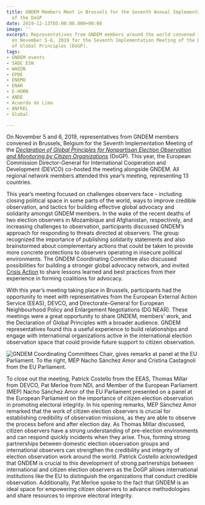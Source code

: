```yaml
---
title: GNDEM Members Meet in Brussels for the Seventh Annual Implementation Meeting
  of the DoGP
date: 2019-12-13T05:00:00.000+00:00
image: ''
excerpt: Representatives from GNDEM members around the world convened in Brussels
  on November 5-6, 2019 for the Seventh Implementation Meeting of the Declaration
  of Global Principles (DoGP).
tags:
- GNDEM events
- SADC ESN
- WAEON
- EPDE
- ENEMO
- ENAR
- E-HORN
- ANDE
- Acuerdo de Lima
- ANFREL
- Global

---
```

On November 5 and 6, 2019, representatives from GNDEM members convened in Brussels, Belgium for the Seventh Implementation Meeting of the [_Declaration of Global Principles for Nonpartisan Election Observation and Monitoring by Citizen Organizations_](https://gndem.org/declaration-of-global-principles/) (DoGP). This year, the European Commission Director-General for International Cooperation and Development (DEVCO) co-hosted the meeting alongside GNDEM. All regional network members attended this year’s meeting, representing 13 countries.

This year’s meeting focused on challenges observers face - including closing political space in some parts of the world, ways to improve credible observation, and tactics for building effective global advocacy and solidarity amongst GNDEM members. In the wake of the recent deaths of two election observers in Mozambique and Afghanistan, respectively, and increasing challenges to observation, participants discussed GNDEM’s approach for responding to threats directed at observers. The group recognized the importance of publishing solidarity statements and also brainstormed about complementary actions that could be taken to provide more concrete protections to observers operating in insecure political environments. The GNDEM Coordinating Committee also discussed possibilities for building a stronger global advocacy network, and invited [Crisis Action](https://crisisaction.org/) to share lessons learned and best practices from their experience in forming coalitions for advocacy.

With this year’s meeting taking place in Brussels, participants had the opportunity to meet with representatives from the European External Action Service (EEAS), DEVCO, and Directorate-General for European Neighbourhood Policy and Enlargement Negotiations (DG NEAR). These meetings were a great opportunity to share GNDEM, members’ work, and the Declaration of Global Principles with a broader audience. GNDEM representatives found this a useful experience to build relationships and engage with international organizations active in the international election observation space that could provide future support to citizen observation.

![GNDEM Coordinating Committees Chair, gives remarks at panel at the EU Parliament. To the right, MEP Nacho Sánchez Amor and Cristina Castagnoli from the EU Parliament.](https://res.cloudinary.com/gndem/image/upload/v1576268771/gndem/IMG-2538_gi0on3.jpg "Joe Keyrouz,")

To close out the meeting, Patrick Costello from the EEAS, Thomas Millar from DEVCO, Pat Merloe from NDI, and Member of the European Parliament (MEP) Nacho Sánchez Amor of the EU Parliament presented on a panel at the European Parliament on the importance of citizen election observation in promoting electoral integrity. In his opening remarks, MEP Sánchez Amor remarked that the work of citizen election observers is crucial for establishing credibility of observation missions, as they are able to observe the process before and after election day. As Thomas Millar discussed, citizen observers have a strong understanding of pre-election environments and can respond quickly incidents when they arise. Thus, forming strong partnerships between domestic election observation groups and international observers can strengthen the credibility and integrity of election observation work around the world. Patrick Costello acknowledged that GNDEM is crucial to this development of strong partnerships between international and citizen election observers as the DoGP allows international institutions like the EU to distinguish the organizations that conduct credible observation. Additionally, Pat Merloe spoke to the fact that GNDEM is an ideal space for empowering citizen observers to advance methodologies and share resources to improve electoral integrity.